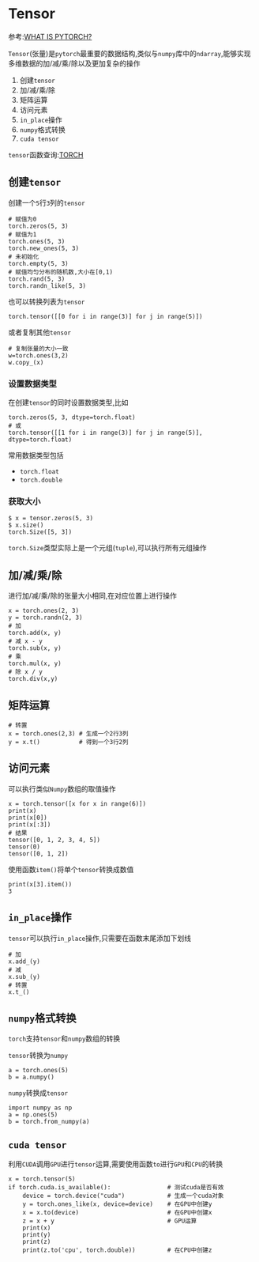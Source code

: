 
# Tensor

参考:[WHAT IS PYTORCH?](https://pytorch.org/tutorials/beginner/blitz/tensor_tutorial.html#sphx-glr-beginner-blitz-tensor-tutorial-py)

`Tensor`(张量)是`pytorch`最重要的数据结构,类似与`numpy`库中的`ndarray`,能够实现多维数据的加/减/乘/除以及更加复杂的操作

1. 创建`tensor`
2. 加/减/乘/除
3. 矩阵运算
4. 访问元素
5. `in_place`操作
6. `numpy`格式转换
7. `cuda tensor`

`tensor`函数查询:[TORCH](https://pytorch.org/docs/stable/torch.html)

## 创建`tensor`

创建一个`5`行`3`列的`tensor`

    # 赋值为0
    torch.zeros(5, 3)
    # 赋值为1
    torch.ones(5, 3)
    torch.new_ones(5, 3)
    # 未初始化
    torch.empty(5, 3)
    # 赋值均匀分布的随机数,大小在[0,1)
    torch.rand(5, 3)
    torch.randn_like(5, 3)

也可以转换列表为`tensor`

    torch.tensor([[0 for i in range(3)] for j in range(5)])

或者复制其他`tensor`

    # 复制张量的大小一致
    w=torch.ones(3,2)
    w.copy_(x)

### 设置数据类型

在创建`tensor`的同时设置数据类型,比如

    torch.zeros(5, 3, dtype=torch.float)
    # 或
    torch.tensor([[1 for i in range(3)] for j in range(5)], dtype=torch.float)

常用数据类型包括

* `torch.float`
* `torch.double`

### 获取大小

    $ x = tensor.zeros(5, 3)
    $ x.size()
    torch.Size([5, 3])

`torch.Size`类型实际上是一个元组(`tuple`),可以执行所有元组操作

## 加/减/乘/除

进行加/减/乘/除的张量大小相同,在对应位置上进行操作

    x = torch.ones(2, 3)
    y = torch.randn(2, 3)
    # 加
    torch.add(x, y)
    # 减 x - y
    torch.sub(x, y)
    # 乘
    torch.mul(x, y)
    # 除 x / y
    torch.div(x,y)

## 矩阵运算

    # 转置
    x = torch.ones(2,3) # 生成一个2行3列
    y = x.t()           # 得到一个3行2列

## 访问元素

可以执行类似`Numpy`数组的取值操作

    x = torch.tensor([x for x in range(6)])
    print(x)
    print(x[0])
    print(x[:3])
    # 结果
    tensor([0, 1, 2, 3, 4, 5])
    tensor(0)
    tensor([0, 1, 2])

使用函数`item()`将单个`tensor`转换成数值

    print(x[3].item())
    3

## `in_place`操作

`tensor`可以执行`in_place`操作,只需要在函数末尾添加下划线

    # 加
    x.add_(y)
    # 减
    x.sub_(y)
    # 转置
    x.t_()

## `numpy`格式转换

`torch`支持`tensor`和`numpy`数组的转换

`tensor`转换为`numpy`

    a = torch.ones(5)
    b = a.numpy()

`numpy`转换成`tensor`

    import numpy as np
    a = np.ones(5)
    b = torch.from_numpy(a)

## `cuda tensor`

利用`CUDA`调用`GPU`进行`tensor`运算,需要使用函数`to`进行`GPU`和`CPU`的转换

    x = torch.tensor(5)
    if torch.cuda.is_available():                # 测试cuda是否有效
        device = torch.device("cuda")            # 生成一个cuda对象
        y = torch.ones_like(x, device=device)    # 在GPU中创建y
        x = x.to(device)                         # 在GPU中创建x
        z = x + y                                # GPU运算
        print(x)
        print(y)
        print(z)
        print(z.to('cpu', torch.double))         # 在CPU中创建z